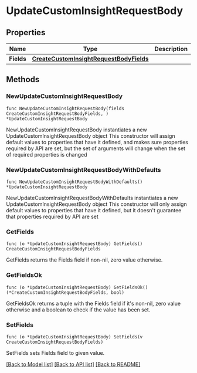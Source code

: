 # UpdateCustomInsightRequestBody

## Properties

Name | Type | Description | Notes
------------ | ------------- | ------------- | -------------
**Fields** | [**CreateCustomInsightRequestBodyFields**](CreateCustomInsightRequestBodyFields.md) |  | 

## Methods

### NewUpdateCustomInsightRequestBody

`func NewUpdateCustomInsightRequestBody(fields CreateCustomInsightRequestBodyFields, ) *UpdateCustomInsightRequestBody`

NewUpdateCustomInsightRequestBody instantiates a new UpdateCustomInsightRequestBody object
This constructor will assign default values to properties that have it defined,
and makes sure properties required by API are set, but the set of arguments
will change when the set of required properties is changed

### NewUpdateCustomInsightRequestBodyWithDefaults

`func NewUpdateCustomInsightRequestBodyWithDefaults() *UpdateCustomInsightRequestBody`

NewUpdateCustomInsightRequestBodyWithDefaults instantiates a new UpdateCustomInsightRequestBody object
This constructor will only assign default values to properties that have it defined,
but it doesn't guarantee that properties required by API are set

### GetFields

`func (o *UpdateCustomInsightRequestBody) GetFields() CreateCustomInsightRequestBodyFields`

GetFields returns the Fields field if non-nil, zero value otherwise.

### GetFieldsOk

`func (o *UpdateCustomInsightRequestBody) GetFieldsOk() (*CreateCustomInsightRequestBodyFields, bool)`

GetFieldsOk returns a tuple with the Fields field if it's non-nil, zero value otherwise
and a boolean to check if the value has been set.

### SetFields

`func (o *UpdateCustomInsightRequestBody) SetFields(v CreateCustomInsightRequestBodyFields)`

SetFields sets Fields field to given value.



[[Back to Model list]](../README.md#documentation-for-models) [[Back to API list]](../README.md#documentation-for-api-endpoints) [[Back to README]](../README.md)


